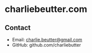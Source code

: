 # charliebeutter.com

## Contact
- Email: charlie.beutter@gmail.com
- GitHub: github.com/charliebutter
